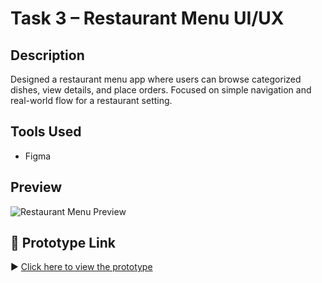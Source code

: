 # Task 3 – Restaurant Menu UI/UX

## Description
Designed a restaurant menu app where users can browse categorized dishes, view details, and place orders. Focused on simple navigation and real-world flow for a restaurant setting.

## Tools Used
- Figma

## Preview
![Restaurant Menu Preview](./menu-preview.png)

## 🔗 Prototype Link
▶️ [Click here to view the prototype](https://www.figma.com/proto/S2WJgbYeHHNb6qtlPVKnJQ/Untitled?node-id=23-360&t=LjghEBIXSgUpPp3q-1)

